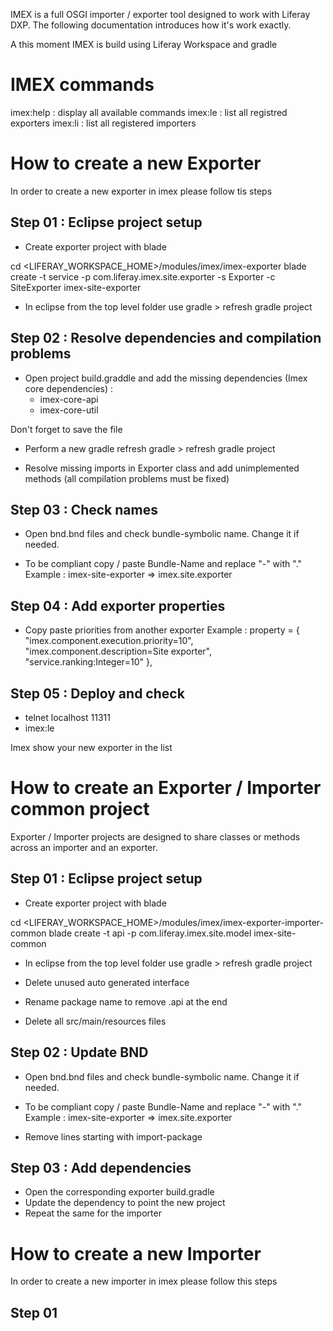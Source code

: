 IMEX is a full OSGI importer / exporter tool designed to work with Liferay DXP. The following documentation introduces how it's work exactly.

A this moment IMEX is build using Liferay Workspace and gradle

# IMEX commands
imex:help : display all available commands
imex:le : list all registred exporters
imex:li : list all registered importers

# How to create a new Exporter

In order to create a new exporter in imex please follow tis steps

## Step 01 : Eclipse project setup

 - Create exporter project with blade

 cd <LIFERAY_WORKSPACE_HOME>/modules/imex/imex-exporter
 blade create -t service -p com.liferay.imex.site.exporter -s Exporter -c SiteExporter imex-site-exporter

 - In eclipse from the top level folder use gradle > refresh gradle project

## Step 02 : Resolve dependencies and compilation problems

 - Open project build.graddle and add the missing dependencies (Imex core dependencies) :
    - imex-core-api
    - imex-core-util

 Don't forget to save the file
 
 - Perform a new gradle refresh gradle > refresh gradle project
 
 - Resolve missing imports in Exporter class and add unimplemented methods (all compilation problems must be fixed)
 
## Step 03 : Check names

- Open bnd.bnd files and check bundle-symbolic name. Change it if needed.

- To be compliant copy / paste Bundle-Name and replace "-" with "." 
Example : imex-site-exporter => imex.site.exporter

## Step 04 : Add exporter properties

- Copy paste priorities from another exporter 
Example : 	property = {
			"imex.component.execution.priority=10",
			"imex.component.description=Site exporter",
			"service.ranking:Integer=10"
		},
		
## Step 05 : Deploy and check

- telnet localhost 11311
- imex:le

Imex show your new exporter in the list

# How to create an Exporter / Importer common project

Exporter / Importer projects are designed to share classes or methods across an importer and an exporter. 

## Step 01 : Eclipse project setup

 - Create exporter project with blade

cd <LIFERAY_WORKSPACE_HOME>/modules/imex/imex-exporter-importer-common
blade create -t api -p com.liferay.imex.site.model imex-site-common

 - In eclipse from the top level folder use gradle > refresh gradle project
 
 - Delete unused auto generated interface 
 
 - Rename package name to remove .api at the end
 
 - Delete all src/main/resources files
 
 
## Step 02 : Update BND

- Open bnd.bnd files and check bundle-symbolic name. Change it if needed.

- To be compliant copy / paste Bundle-Name and replace "-" with "." 
Example : imex-site-exporter => imex.site.exporter

- Remove lines starting with import-package

## Step 03 : Add dependencies 

- Open the corresponding exporter build.gradle
- Update the dependency to point the new project
- Repeat the same for the importer
 

# How to create a new Importer
In order to create a new importer in imex please follow this steps

## Step 01